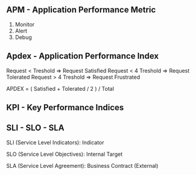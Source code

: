 ## APM - Application Performance Metric

 1. Monitor
 2. Alert
 3. Debug

## Apdex - Application Performance Index

Request < Treshold      => Request Satisfied
Request < 4 Treshold    => Request Tolerated
Request > 4 Treshold    => Request Frustrated

APDEX = ( Satisfied + Tolerated / 2 ) / Total

## KPI - Key Performance Indices

## SLI - SLO - SLA

SLI (Service Level Indicators): Indicator

SLO (Service Level Objectives): Internal Target

SLA (Service Level Agreement): Business Contract (External)
